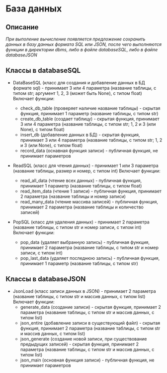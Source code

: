 # База данных

## Описание

_При выполение вычисление появляется предложение сохранить данных в базу данных формата SQL или JSON, после чего выполняются функции в директории dbms, либо в файле databaseSQL, либо в файле databaseJSON_

## Классы в databaseSQL

- DataBaseSQL (класс для cоздания и добавление данных в БД формате sql) - принимает 3 или 4 параметра (название таблицы, с типом str; аргумент 1, 2, 3 (может быть None), с типом float)
  Включает функции:

  - check_db_table (проверяет наличие название таблицы) - скрытая функция, принимает 1 параметр (название таблицы, с типом str)
  - create_db_table (создает таблицу) - скрытая функция, принимает 3 или 4 параметра (название таблицы, с типом str; 1, 2 и 3 (или None), с типом float)
  - insert_db (добавление данных в БД) - скрытая функция, принимает 3 или 4 параметра (название таблицы, с типом str; 1, 2 и 3 (или None), с типом float)
  - record_data (оснавная функция записи) - публичная функция, не принимает параметров

- ReadSQL (класс для чтения данных) - принимает 1 или 3 параметра (название таблицы, размер и номер, с типом int)
  Включает функции:

  - read_all_data (чтение всех данных) - публичная функция, принимает 1 параметр (название таблицы, с типом float)
  - read_item_data (чтение 1 записи) - публичная функция, принимает 2 параметра (название таблицы и номер записи)
  - read_many_data (чтение массива записей) - публичная функция, принимает 2 параметра (название таблицы и количество записей)

- PopSQL (класс для удаления данных) - принимает 2 параметра (название таблицы, с типом str и номер записи, с типом int)
  Включает функции:
  - pop_data (удаляет выбранную запись) - публичная функция, принимает 2 параметра (название таблицы, с типом str и номер записи, с типом int)
  - pop_last_data (удаляет последнюю запись) - публичная функция, принимает 1 параметр (название таблицы, с типом str)

## Классы в databaseJSON

- JsonLoad (класс записи данных в JSON) - принимает 2 параметра (название таблицы, с типом str и массив данных, с типом list)
  Включает функции:
  - generate_data (создание записи) - скрытая функция, принимает 2 параметра (название таблицы, с типом str и массив данных, с типом list)
  - json_entire (добавление записи в существующий файл) - скрытая функция, принимает 2 параметра (название таблицы, с типом str и массив данных, с типом list)
  - json_generate (создание новой записи, при существование предыдущих записей) - скрытая функция, принимает 2 параметра (название таблицы, с типом str и массив данных, с типом list)
  - json_main (основная функция записи) - публичная функция, не принимает параметров
